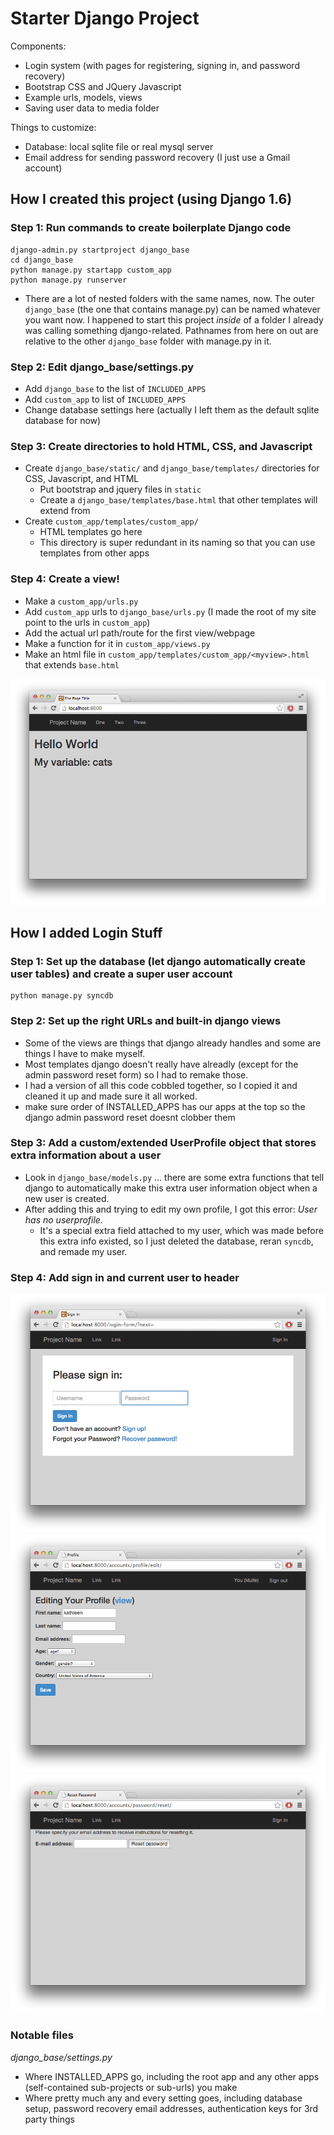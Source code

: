 # Starter Django Project

Components:
* Login system (with pages for registering, signing in, and password recovery)
* Bootstrap CSS and JQuery Javascript
* Example urls, models, views
* Saving user data to media folder

Things to customize:
* Database: local sqlite file or real mysql server
* Email address for sending password recovery (I just use a Gmail account)

## How I created this project (using Django 1.6)

### Step 1: Run commands to create boilerplate Django code

    django-admin.py startproject django_base
    cd django_base
    python manage.py startapp custom_app
    python manage.py runserver

* There are a lot of nested folders with the same names, now. The outer `django_base` (the one that contains manage.py) can be named whatever you want now. I happened to start this project _inside_ of a folder I already was calling something django-related. Pathnames from here on out are relative to the other `django_base` folder with manage.py in it. 

### Step 2: Edit django_base/settings.py 
* Add `django_base` to the list of `INCLUDED_APPS`
* Add `custom_app` to list of `INCLUDED_APPS` 
* Change database settings here (actually I left them as the default sqlite database for now)

### Step 3: Create directories to hold HTML, CSS, and Javascript
* Create `django_base/static/` and `django_base/templates/` directories for CSS, Javascript, and HTML
    * Put bootstrap and jquery files in `static`
    * Create a `django_base/templates/base.html` that other templates will extend from
* Create `custom_app/templates/custom_app/`
    * HTML templates go here
    * This directory is super redundant in its naming so that you can use templates from other apps

### Step 4: Create a view! 
* Make a `custom_app/urls.py`
* Add `custom_app` urls to `django_base/urls.py` (I made the root of my site point to the urls in `custom_app`)
* Add the actual url path/route for the first view/webpage
* Make a function for it in `custom_app/views.py`
* Make an html file in `custom_app/templates/custom_app/<myview>.html` that extends `base.html`

![Basic Django Site Up and Running](screenshots/helloworld.png)

## How I added Login Stuff

### Step 1: Set up the database (let django automatically create user tables) and create a super user account

    python manage.py syncdb

### Step 2: Set up the right URLs and built-in django views
* Some of the views are things that django already handles and some are things I have to make myself.
* Most templates django doesn't really have alreadly (except for the admin password reset form) so I had to remake those.
* I had a version of all this code cobbled together, so I copied it and cleaned it up and made sure it all worked.
* make sure order of INSTALLED_APPS has our apps at the top so the django admin password reset doesnt clobber them

### Step 3: Add a custom/extended UserProfile object that stores extra information about a user
* Look in `django_base/models.py` ... there are some extra functions that tell django to automatically make this extra user information object when a new user is created.
* After adding this and trying to edit my own profile, I got this error: _User has no userprofile._ 
    * It's a special extra field attached to my user, which was made before this extra info existed, so I just deleted the database, reran `syncdb`, and remade my user.

### Step 4: Add sign in and current user to header

![Signin page](screenshots/signin.png)
![Editing Extended Profile](screenshots/editprofile.png)
![Password Reset](screenshots/passwordreset.png)


### Notable files

*django_base/settings.py*
* Where INSTALLED_APPS go, including the root app and any other apps (self-contained sub-projects or sub-urls) you make
* Where pretty much any and every setting goes, including database setup, password recovery email addresses, authentication keys for 3rd party things
